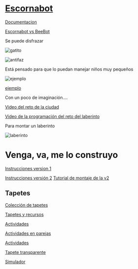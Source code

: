 # [Escornabot](https://escornabot.com/web/es)

[Documentacion](https://bricolabs.cc/wiki/proyectos/escornabot)

[Escornabot vs BeeBot](https://www.youtube.com/watch?v=fuE7P22zBrQ)

Se puede disfrazar

![gatito](http://1.bp.blogspot.com/-6KEHKaWufKo/VpQwH7vFDQI/AAAAAAAAFqM/1Ln8qEWx3pU/s1600/20160111_233312.jpg)

![antifaz](https://pbs.twimg.com/media/B-PKBn3IYAA8M6a.jpg)

Está pensado para que lo puedan manejar niños muy pequeños

![ejemplo](https://pbs.twimg.com/media/CHnpEhuWEAAuvpY.jpg)

[ejemplo](https://twitter.com/beatriz_cia/status/610775534503624704)


Con un poco de imaginación....

[Video del reto de la ciudad](https://www.youtube.com/watch?v=v5R_0wfpw7g)


[Video de la programación del reto del laberinto](https://www.youtube.com/watch?v=qWTPiRxQH44)

Para montar un  laberinto

![laberinto](http://escornabot.com/web/sites/default/files/node_attachs/clothespin_straw.jpg)

# Venga, va, me lo construyo

[Instrucciones version 1](https://docs.google.com/presentation/d/1turjK-9XJMr4ZNjo0-ty71CvBSDX8ekR_q3EhAwWK2w/edit#slide=id.g44a5bbf06_122)

[Instrucciones versión 2](https://docs.google.com/presentation/d/1wiLGgJkgVf4k_q3OCkZja2lMNZ-3-n-bs_xkO_ioCBY/edit#slide=id.ge69b0fc81_0_413)
[Tutorial de montaje de la v2](http://escornabot.org/wiki/index.php/Gu%C3%ADa_de_montaje_(Brivoi))

## Tapetes


[Colección de tapetes](https://docs.google.com/spreadsheets/d/e/2PACX-1vT2UIHUY5yT-1Nx49usL2jkSh80sVlJf4mEJuLSGS1DpGWDXXeIRRlq4jXfyY2lRx0c9nIlLeEx4npQ/pubhtml)

[Tapetes y recursos](https://pablorubma.cc/escornabot/tableros-y-recursos/)

[Actividades](https://olmedarein7.wixsite.com/roboticainfantil/actividades)


[Actividades en parejas](http://apprendiendoconrobotica.blogspot.com/2015/04/parejas-con-bee-bot.html?m=1)

[Actividades](https://olmedarein7.wixsite.com/roboticainfantil/actividades)

[Tapete transparente](https://infanity.es/producto/tapiz-recuadros-transparentes-para-beebot/)

[Simulador](http://www.bernatllopis.es/2021/03/simulador.html)

